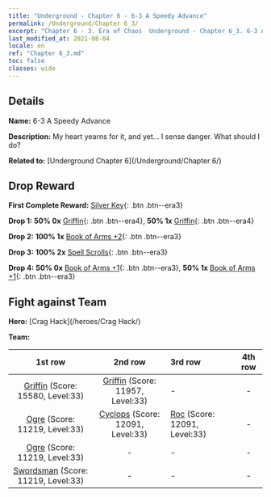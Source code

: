 ```yaml
---
title: "Underground - Chapter 6 - 6-3 A Speedy Advance"
permalink: /Underground/Chapter 6_3/
excerpt: "Chapter 6 - 3. Era of Chaos  Underground - Chapter 6_3. 6-3 A Speedy Advance"
last_modified_at: 2021-08-04
locale: en
ref: "Chapter 6_3.md"
toc: false
classes: wide
---
```


## Details

 **Name:** 6-3 A Speedy Advance

 **Description:** My heart yearns for it, and yet... I sense danger. What should I do?

 **Related to:** [Underground Chapter 6](/Underground/Chapter 6/)

## Drop Reward

 **First Complete Reward:** [Silver Key](/Items/con_693/){: .btn .btn--era3}

 **Drop 1:** **50% 0x** [Griffin](/Items/unt_192/){: .btn .btn--era4}, **50% 1x** [Griffin](/Items/unt_192/){: .btn .btn--era4}

 **Drop 2:** **100% 1x** [Book of Arms +2](/Items/mat_32/){: .btn .btn--era3}

 **Drop 3:** **100% 2x** [Spell Scrolls](/Items/con_694/){: .btn .btn--era3}

 **Drop 4:** **50% 0x** [Book of Arms +1](/Items/mat_25/){: .btn .btn--era3}, **50% 1x** [Book of Arms +1](/Items/mat_25/){: .btn .btn--era3}


## Fight against Team
 **Hero:** [Crag Hack](/heroes/Crag Hack/)

 **Team:**


  | 1st row | 2nd row | 3rd row | 4th row |
  |:----:|:----:|:----|:----:|
  | [Griffin](/units/Griffin/) (Score: 15580, Level:33)  | [Griffin](/units/Griffin/) (Score: 11957, Level:33)  | - | - |
  | [Ogre](/units/Ogre/) (Score: 11219, Level:33)  | [Cyclops](/units/Cyclops/) (Score: 12091, Level:33)  | [Roc](/units/Roc/) (Score: 12091, Level:33)  | - |
  | [Ogre](/units/Ogre/) (Score: 11219, Level:33)  | - | - | - |
  | [Swordsman](/units/Swordsman/) (Score: 11219, Level:33)  | - | - | - |


